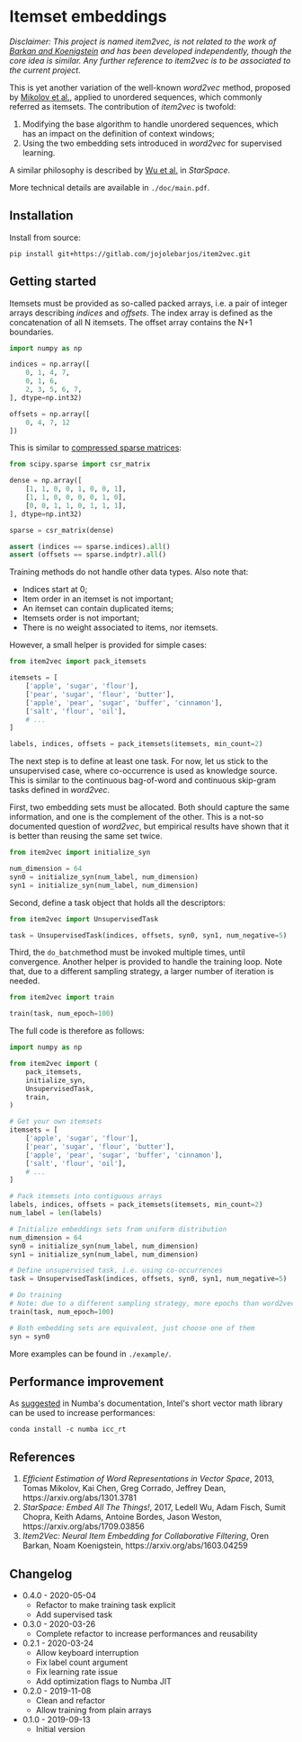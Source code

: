 
# Itemset embeddings

_Disclaimer: This project is named _item2vec_, is not related to the work of
[Barkan and Koenigstein](#3) and has been developed independently, though the
core idea is similar. Any further reference to _item2vec_ is to be associated
to the current project._

This is yet another variation of the well-known _word2vec_ method, proposed by
[Mikolov et al.](#1), applied to unordered sequences, which commonly referred
as itemsets. The contribution of _item2vec_ is twofold:

 1. Modifying the base algorithm to handle unordered sequences, which has an
    impact on the definition of context windows;
 2. Using the two embedding sets introduced in _word2vec_ for supervised
    learning.

A similar philosophy is described by [Wu et al.](#2) in _StarSpace_.

More technical details are available in `./doc/main.pdf`.


## Installation

Install from source:

```
pip install git+https://gitlab.com/jojolebarjos/item2vec.git
```


## Getting started

Itemsets must be provided as so-called packed arrays, i.e. a pair of integer
arrays describing _indices_ and _offsets_. The index array is defined as the
concatenation of all N itemsets. The offset array contains the N+1 boundaries.

```python
import numpy as np

indices = np.array([
    0, 1, 4, 7,
    0, 1, 6,
    2, 3, 5, 6, 7,
], dtype=np.int32)

offsets = np.array([
    0, 4, 7, 12
])
```

This is similar to [compressed sparse matrices](https://docs.scipy.org/doc/scipy/reference/generated/scipy.sparse.csr_matrix.html):

```python
from scipy.sparse import csr_matrix

dense = np.array([
    [1, 1, 0, 0, 1, 0, 0, 1],
    [1, 1, 0, 0, 0, 0, 1, 0],
    [0, 0, 1, 1, 0, 1, 1, 1],
], dtype=np.int32)

sparse = csr_matrix(dense)

assert (indices == sparse.indices).all()
assert (offsets == sparse.indptr).all()

```

Training methods do not handle other data types. Also note that:

 * Indices start at 0;
 * Item order in an itemset is not important;
 * An itemset can contain duplicated items;
 * Itemsets order is not important;
 * There is no weight associated to items, nor itemsets.

However, a small helper is provided for simple cases:

```python
from item2vec import pack_itemsets

itemsets = [
    ['apple', 'sugar', 'flour'],
    ['pear', 'sugar', 'flour', 'butter'],
    ['apple', 'pear', 'sugar', 'buffer', 'cinnamon'],
    ['salt', 'flour', 'oil'],
    # ...
]

labels, indices, offsets = pack_itemsets(itemsets, min_count=2)
```

The next step is to define at least one task. For now, let us stick to the
unsupervised case, where co-occurrence is used as knowledge source. This is
similar to the continuous bag-of-word and continuous skip-gram tasks defined
in _word2vec_.

First, two embedding sets must be allocated. Both should capture the same
information, and one is the complement of the other. This is a not-so
documented question of _word2vec_, but empirical results have shown that it is
better than reusing the same set twice.

```python
from item2vec import initialize_syn

num_dimension = 64
syn0 = initialize_syn(num_label, num_dimension)
syn1 = initialize_syn(num_label, num_dimension)
```

Second, define a task object that holds all the descriptors:

```python
from item2vec import UnsupervisedTask

task = UnsupervisedTask(indices, offsets, syn0, syn1, num_negative=5)
```

Third, the `do_batch`method must be invoked multiple times, until convergence.
Another helper is provided to handle the training loop. Note that, due to a
different sampling strategy, a larger number of iteration is needed.

```python
from item2vec import train

train(task, num_epoch=100)
```

The full code is therefore as follows:

```python
import numpy as np

from item2vec import (
    pack_itemsets,
    initialize_syn,
    UnsupervisedTask,
    train,
)

# Get your own itemsets
itemsets = [
    ['apple', 'sugar', 'flour'],
    ['pear', 'sugar', 'flour', 'butter'],
    ['apple', 'pear', 'sugar', 'buffer', 'cinnamon'],
    ['salt', 'flour', 'oil'],
    # ...
]

# Pack itemsets into contiguous arrays
labels, indices, offsets = pack_itemsets(itemsets, min_count=2)
num_label = len(labels)

# Initialize embeddings sets from uniform distribution
num_dimension = 64
syn0 = initialize_syn(num_label, num_dimension)
syn1 = initialize_syn(num_label, num_dimension)

# Define unsupervised task, i.e. using co-occurrences
task = UnsupervisedTask(indices, offsets, syn0, syn1, num_negative=5)

# Do training
# Note: due to a different sampling strategy, more epochs than word2vec are needed
train(task, num_epoch=100)

# Both embedding sets are equivalent, just choose one of them
syn = syn0
```

More examples can be found in `./example/`.


## Performance improvement

As [suggested](https://numba.pydata.org/numba-doc/dev/user/performance-tips.html#intel-svml) in Numba's documentation, Intel's short vector math library can be used to increase performances:

```
conda install -c numba icc_rt
```


## References

<ol>
    <li id="1">
        <i>Efficient Estimation of Word Representations in Vector Space</i>,
        2013,
        Tomas Mikolov, Kai Chen, Greg Corrado, Jeffrey Dean,
        https://arxiv.org/abs/1301.3781
    </li>
    <li id="2">
        <i>StarSpace: Embed All The Things!</i>,
        2017,
        Ledell Wu, Adam Fisch, Sumit Chopra, Keith Adams, Antoine Bordes, Jason Weston,
        https://arxiv.org/abs/1709.03856
    </li>
    <li id="3">
        <i>Item2Vec: Neural Item Embedding for Collaborative Filtering</i>,
        Oren Barkan, Noam Koenigstein,
        https://arxiv.org/abs/1603.04259
    </li>
</ol>


## Changelog

 * 0.4.0 - 2020-05-04
    * Refactor to make training task explicit
    * Add supervised task
 * 0.3.0 - 2020-03-26
    * Complete refactor to increase performances and reusability
 * 0.2.1 - 2020-03-24
    * Allow keyboard interruption
    * Fix label count argument
    * Fix learning rate issue
    * Add optimization flags to Numba JIT
 * 0.2.0 - 2019-11-08
    * Clean and refactor
    * Allow training from plain arrays
 * 0.1.0 - 2019-09-13
    * Initial version
